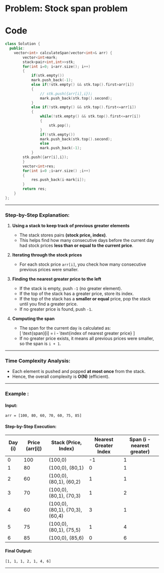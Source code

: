 # Problem: Stock span problem

# Code

```c++
class Solution {
  public:
    vector<int> calculateSpan(vector<int>& arr) {
        vector<int>mark;
        stack<pair<int,int>>stk;
        for(int i=0; i<arr.size(); i++)
        {
            if(stk.empty())
            mark.push_back(-1);
            else if(!stk.empty() && stk.top().first>arr[i])
            {
                // stk.push({arr[i],i});
                mark.push_back(stk.top().second);
            }
            else if(!stk.empty() && stk.top().first<=arr[i])
            {
                while(!stk.empty() && stk.top().first<=arr[i])
                {
                    stk.pop();
                }
                if(!stk.empty())
                mark.push_back(stk.top().second);
                else
                mark.push_back(-1);
            }
        stk.push({arr[i],i});
        }
        vector<int>res;
        for(int i=0 ;i<arr.size() ;i++)
        {
            res.push_back(i-mark[i]);
        }
        return res;
    }
};
```


---
### **Step-by-Step Explanation:**
1. **Using a stack to keep track of previous greater elements**  
   - The stack stores pairs **(stock price, index)**.
   - This helps find how many consecutive days before the current day had stock prices **less than or equal to the current price**.

2. **Iterating through the stock prices**  
   - For each stock price `arr[i]`, you check how many consecutive previous prices were smaller.

3. **Finding the nearest greater price to the left**  
   - If the stack is empty, push `-1` (no greater element).
   - If the top of the stack has a greater price, store its index.
   - If the top of the stack has a **smaller or equal** price, pop the stack until you find a greater price.
   - If no greater price is found, push `-1`.

4. **Computing the span**  
   - The span for the current day is calculated as:  
     \[
     \text{span}[i] = i - \text{index of nearest greater price}
     \]
   - If no greater price exists, it means all previous prices were smaller, so the span is `i + 1`.

---

### **Time Complexity Analysis:**
- Each element is pushed and popped **at most once** from the stack.
- Hence, the overall complexity is **O(N)** (efficient).

---

### **Example :**
#### **Input:**  
`arr = [100, 80, 60, 70, 60, 75, 85]`  

#### **Step-by-Step Execution:**  

| Day (i) | Price (arr[i]) | Stack (Price, Index) | Nearest Greater Index | Span (i - nearest greater) |
|---------|--------------|-------------------|-------------------|----------------------|
| 0       | 100          | (100,0)           | -1                | 1                    |
| 1       | 80           | (100,0), (80,1)   | 0                 | 1                    |
| 2       | 60           | (100,0), (80,1), (60,2) | 1                 | 1                    |
| 3       | 70           | (100,0), (80,1), (70,3) | 1                 | 2                    |
| 4       | 60           | (100,0), (80,1), (70,3), (60,4) | 3                 | 1                    |
| 5       | 75           | (100,0), (80,1), (75,5) | 1                 | 4                    |
| 6       | 85           | (100,0), (85,6)   | 0                 | 6                    |

#### **Final Output:**  
`[1, 1, 1, 2, 1, 4, 6]`

---
